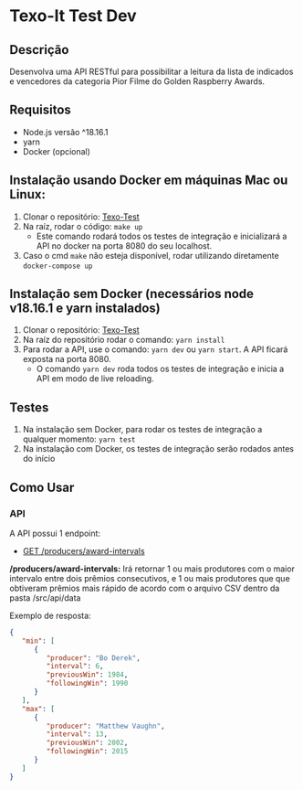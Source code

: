 # Texo-It Test Dev

## Descrição

Desenvolva uma API RESTful para possibilitar a leitura da lista de indicados e vencedores
da categoria Pior Filme do Golden Raspberry Awards.

## Requisitos

-  Node.js versão ^18.16.1
-  yarn
-  Docker (opcional)

## Instalação usando Docker em máquinas Mac ou Linux:

1. Clonar o repositório: [Texo-Test](https://github.com/awmpietro/texo-test)
2. Na raíz, rodar o código: `make up`
   -  Este comando rodará todos os testes de integração e inicializará a API no docker na porta 8080 do seu localhost.
3. Caso o cmd `make` não esteja disponível, rodar utilizando diretamente `docker-compose up`

## Instalação sem Docker (necessários node v18.16.1 e yarn instalados)

1. Clonar o repositório: [Texo-Test](https://github.com/awmpietro/texo-test)
2. Na raíz do repositório rodar o comando: `yarn install`
3. Para rodar a API, use o comando: `yarn dev` ou `yarn start`. A API ficará exposta na porta 8080.
   -  O comando `yarn dev` roda todos os testes de integração e inicia a API em modo de live reloading.

## Testes

1. Na instalação sem Docker, para rodar os testes de integração a qualquer momento: `yarn test`
2. Na instalação com Docker, os testes de integração serão rodados antes do início

## Como Usar

### API

A API possui 1 endpoint:

-  [GET /producers/award-intervals](http://localhost:8080/producers/award-intervals)

**/producers/award-intervals:** Irá retornar 1 ou mais produtores com o maior intervalo entre dois prêmios consecutivos, e 1 ou mais produtores que que obtiveram prêmios mais rápido de acordo com o arquivo CSV dentro da pasta /src/api/data

Exemplo de resposta:

```json
{
   "min": [
      {
         "producer": "Bo Derek",
         "interval": 6,
         "previousWin": 1984,
         "followingWin": 1990
      }
   ],
   "max": [
      {
         "producer": "Matthew Vaughn",
         "interval": 13,
         "previousWin": 2002,
         "followingWin": 2015
      }
   ]
}
```
